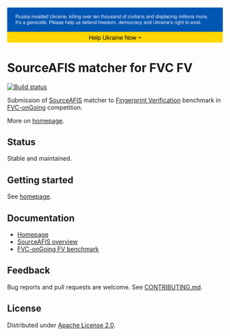 <!--- Generated by scripts/configure.py --->
[![SWUbanner](https://raw.githubusercontent.com/vshymanskyy/StandWithUkraine/main/banner2-direct.svg)](https://github.com/vshymanskyy/StandWithUkraine/blob/main/docs/README.md)

# SourceAFIS matcher for FVC FV

[![Build status](https://github.com/robertvazan/sourceafis-fvc-fv-matcher/workflows/build/badge.svg)](https://github.com/robertvazan/sourceafis-fvc-fv-matcher/actions/workflows/build.yml)

Submission of [SourceAFIS](https://sourceafis.machinezoo.com/) matcher
to [Fingerprint Verification](https://biolab.csr.unibo.it/FVCOnGoing/UI/Form/BenchmarkAreas/BenchmarkAreaFV.aspx) benchmark
in [FVC-onGoing](https://biolab.csr.unibo.it/FVCOnGoing/UI/Form/Home.aspx) competition.

More on [homepage](https://sourceafis.machinezoo.com/fvc).

## Status

Stable and maintained.

## Getting started

See [homepage](https://sourceafis.machinezoo.com/fvc).

## Documentation

* [Homepage](https://sourceafis.machinezoo.com/fvc)
* [SourceAFIS overview](https://sourceafis.machinezoo.com/)
* [FVC-onGoing FV benchmark](https://biolab.csr.unibo.it/FVCOnGoing/UI/Form/BenchmarkAreas/BenchmarkAreaFV.aspx)

## Feedback

Bug reports and pull requests are welcome. See [CONTRIBUTING.md](https://github.com/robertvazan/sourceafis-fvc-fv-matcher/blob/master/CONTRIBUTING.md).

## License

Distributed under [Apache License 2.0](https://github.com/robertvazan/sourceafis-fvc-fv-matcher/blob/master/LICENSE).
